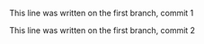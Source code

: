 This line was written on the first branch, commit 1

This line was written on the first branch, commit 2